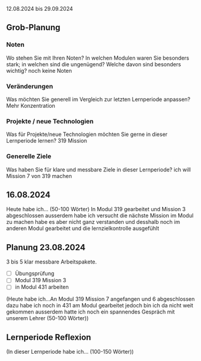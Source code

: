 12.08.2024 bis 29.09.2024

## Grob-Planung
### Noten
Wo stehen Sie mit Ihren Noten? In welchen Modulen waren Sie besonders stark; in welchen sind die ungenügend? Welche davon sind besonders wichtig?
noch keine Noten
### Veränderungen
Was möchten Sie generell im Vergleich zur letzten Lernperiode anpassen?
Mehr Konzentration
### Projekte / neue Technologien
Was für Projekte/neue Technologien möchten Sie gerne in dieser Lernperiode lernen?
319 Mission
### Generelle Ziele
Was haben Sie für klare und messbare Ziele in dieser Lernperiode?
ich will Mission 7 von 319 machen

## 16.08.2024

Heute habe ich... (50-100 Wörter)
In Modul 319 gearbeitet und Mission 3 abgeschlossen ausserdem habe ich versucht die nächste Mission im Modul zu machen habe es aber nicht ganz verstanden und desshalb noch im anderen Modul gearbeitet und die lernzielkontrolle ausgefühlt 
## Planung 23.08.2024
3 bis 5 klar messbare Arbeitspakete.

- [ ] Übungsprüfung
- [ ] Modul 319 Mission 3
- [ ] in Modul 431 arbeiten 

(Heute habe ich...An Modul 319 Mission 7 angefangen und 6 abgeschlossen dazu habe ich noch in 431 am Modul gearbeitet jedoch bin ich da nicht weit gekommen ausserdem hatte ich noch ein spannendes Gespräch mit unserem Lehrer  (50-100 Wörter))

## Lernperiode Reflexion
(In dieser Lernperiode habe ich... (100-150 Wörter))
